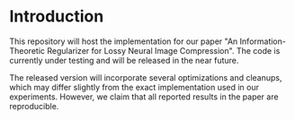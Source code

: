 # Introduction
This repository will host the implementation for our paper "An Information-Theoretic Regularizer for Lossy Neural Image Compression". The code is currently under testing and will be released in the near future.

The released version will incorporate several optimizations and cleanups, which may differ slightly from the exact implementation used in our experiments. However, we claim that all reported results in the paper are reproducible.